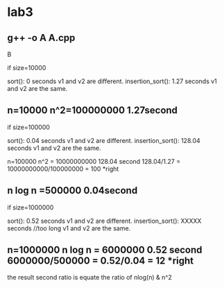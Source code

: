# lab3

g++ -o A A.cpp
--------------------------------------------------------------
B

if size=10000

sort(): 0
seconds
v1 and v2 are
different.
insertion_sort():
1.27 seconds
v1 and v2 are
the same.        

n=10000   n^2=100000000  1.27second
-------------------------------------
if size=100000

sort(): 0.04
seconds
v1 and v2 are
different.
insertion_sort():
128.04 seconds
v1 and v2 are
the same.

n=100000 
n^2 = 10000000000  128.04 second   128.04/1.27 =  10000000000/100000000 = 100    *right

n log n =500000 0.04second
---------------------------------------
if size=1000000

sort(): 0.52
seconds
v1 and v2 are
different.
insertion_sort():
XXXXX seconds   //too  long
v1 and v2 are
the same.

n=1000000  n log n =  6000000 0.52 second      6000000/500000 = 0.52/0.04 = 12    *right    
----------------------------

the result second ratio  is equate the ratio of nlog(n) &  n^2  
